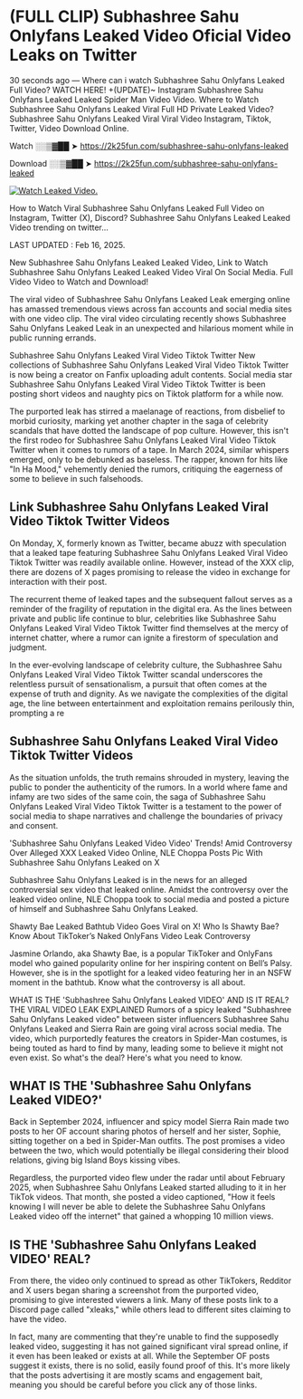 # (FULL CLIP) Subhashree Sahu Onlyfans Leaked Video Oficial Video Leaks on Twitter

30 seconds ago — Where can i watch Subhashree Sahu Onlyfans Leaked Full Video? WATCH HERE! +(UPDATE)~ Instagram Subhashree Sahu Onlyfans Leaked Leaked Spider Man Video Video. Where to Watch Subhashree Sahu Onlyfans Leaked Viral Full HD Private Leaked Video? Subhashree Sahu Onlyfans Leaked Viral Viral Video Instagram, Tiktok, Twitter, Video Download Online.

Watch ░░▒▓██ ➤ https://2k25fun.com/subhashree-sahu-onlyfans-leaked

Download ░░▒▓██ ➤ https://2k25fun.com/subhashree-sahu-onlyfans-leaked

[![Watch Leaked Video.](https://miro.medium.com/v2/resize:fit:828/format:webp/1*cilzJN44JGOrTw9NJCrNHA.gif "Watch Leaked Video")](https://2k25fun.com/subhashree-sahu-onlyfans-leaked)

How to Watch Viral Subhashree Sahu Onlyfans Leaked Full Video on Instagram, Twitter (X), Discord? Subhashree Sahu Onlyfans Leaked Leaked Video trending on twitter...

LAST UPDATED : Feb 16, 2025.

New Subhashree Sahu Onlyfans Leaked Leaked Video, Link to Watch Subhashree Sahu Onlyfans Leaked Leaked Video Viral On Social Media. Full Video Video to Watch and Download!

The viral video of Subhashree Sahu Onlyfans Leaked Leak emerging online has amassed tremendous views across fan accounts and social media sites with one video clip. The viral video circulating recently shows Subhashree Sahu Onlyfans Leaked Leak in an unexpected and hilarious moment while in public running errands.

Subhashree Sahu Onlyfans Leaked Viral Video Tiktok Twitter New collections of Subhashree Sahu Onlyfans Leaked Viral Video Tiktok Twitter is now being a creator on Fanfix uploading adult contents. Social media star Subhashree Sahu Onlyfans Leaked Viral Video Tiktok Twitter is been posting short videos and naughty pics on Tiktok platform for a while now.

The purported leak has stirred a maelanage of reactions, from disbelief to morbid curiosity, marking yet another chapter in the saga of celebrity scandals that have dotted the landscape of pop culture. However, this isn't the first rodeo for Subhashree Sahu Onlyfans Leaked Viral Video Tiktok Twitter when it comes to rumors of a tape. In March 2024, similar whispers emerged, only to be debunked as baseless. The rapper, known for hits like "In Ha Mood," vehemently denied the rumors, critiquing the eagerness of some to believe in such falsehoods.

## Link Subhashree Sahu Onlyfans Leaked Viral Video Tiktok Twitter Videos

On Monday, X, formerly known as Twitter, became abuzz with speculation that a leaked tape featuring Subhashree Sahu Onlyfans Leaked Viral Video Tiktok Twitter was readily available online. However, instead of the XXX clip, there are dozens of X pages promising to release the video in exchange for interaction with their post.

The recurrent theme of leaked tapes and the subsequent fallout serves as a reminder of the fragility of reputation in the digital era. As the lines between private and public life continue to blur, celebrities like Subhashree Sahu Onlyfans Leaked Viral Video Tiktok Twitter find themselves at the mercy of internet chatter, where a rumor can ignite a firestorm of speculation and judgment.

In the ever-evolving landscape of celebrity culture, the Subhashree Sahu Onlyfans Leaked Viral Video Tiktok Twitter scandal underscores the relentless pursuit of sensationalism, a pursuit that often comes at the expense of truth and dignity. As we navigate the complexities of the digital age, the line between entertainment and exploitation remains perilously thin, prompting a re

##  Subhashree Sahu Onlyfans Leaked Viral Video Tiktok Twitter Videos

As the situation unfolds, the truth remains shrouded in mystery, leaving the public to ponder the authenticity of the rumors. In a world where fame and infamy are two sides of the same coin, the saga of Subhashree Sahu Onlyfans Leaked Viral Video Tiktok Twitter is a testament to the power of social media to shape narratives and challenge the boundaries of privacy and consent.

'Subhashree Sahu Onlyfans Leaked Video Video' Trends! Amid Controversy Over Alleged XXX Leaked Video Online, NLE Choppa Posts Pic With Subhashree Sahu Onlyfans Leaked on X

Subhashree Sahu Onlyfans Leaked is in the news for an alleged controversial sex video that leaked online. Amidst the controversy over the leaked video online, NLE Choppa took to social media and posted a picture of himself and Subhashree Sahu Onlyfans Leaked.

Shawty Bae Leaked Bathtub Video Goes Viral on X! Who Is Shawty Bae? Know About TikToker’s Naked OnlyFans Video Leak Controversy

Jasmine Orlando, aka Shawty Bae, is a popular TikToker and OnlyFans model who gained popularity online for her inspiring content on Bell’s Palsy. However, she is in the spotlight for a leaked video featuring her in an NSFW moment in the bathtub. Know what the controversy is all about.

WHAT IS THE 'Subhashree Sahu Onlyfans Leaked VIDEO' AND IS IT REAL? THE VIRAL VIDEO LEAK EXPLAINED Rumors of a spicy leaked "Subhashree Sahu Onlyfans Leaked video" between sister influencers Subhashree Sahu Onlyfans Leaked and Sierra Rain are going viral across social media. The video, which purportedly features the creators in Spider-Man costumes, is being touted as hard to find by many, leading some to believe it might not even exist. So what's the deal? Here's what you need to know.

## WHAT IS THE 'Subhashree Sahu Onlyfans Leaked VIDEO?'

Back in September 2024, influencer and spicy model Sierra Rain made two posts to her OF account sharing photos of herself and her sister, Sophie, sitting together on a bed in Spider-Man outfits. The post promises a video between the two, which would potentially be illegal considering their blood relations, giving big Island Boys kissing vibes.

Regardless, the purported video flew under the radar until about February 2025, when Subhashree Sahu Onlyfans Leaked started alluding to it in her TikTok videos. That month, she posted a video captioned, "How it feels knowing I will never be able to delete the Subhashree Sahu Onlyfans Leaked video off the internet" that gained a whopping 10 million views.

## IS THE 'Subhashree Sahu Onlyfans Leaked VIDEO' REAL?

From there, the video only continued to spread as other TikTokers, Redditor and X users began sharing a screenshot from the purported video, promising to give interested viewers a link. Many of these posts link to a Discord page called "xleaks," while others lead to different sites claiming to have the video.

In fact, many are commenting that they're unable to find the supposedly leaked video, suggesting it has not gained significant viral spread online, if it even has been leaked or exists at all. While the September OF posts suggest it exists, there is no solid, easily found proof of this. It's more likely that the posts advertising it are mostly scams and engagement bait, meaning you should be careful before you click any of those links.